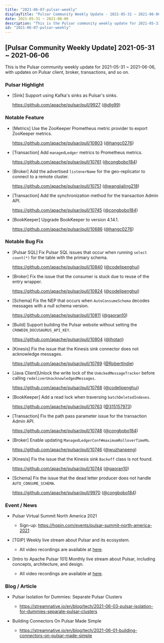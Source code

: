 ```yaml
---
title: "2021-06-07-pulsar-weekly"
displayTitle: "Pulsar Community Weekly Update - 2021-05-31 ~ 2021-06-06"
date: 2021-05-31 ~ 2021-06-06
description: "This is the Pulsar community weekly update for 2021-05-31 ~ 2021-06-06, with updates on Pulsar client, broker, transactions, and so on."
id: "2021-06-07-pulsar-weekly"
---
```


## [Pulsar Community Weekly Update] 2021-05-31 ~ 2021-06-06

This is the Pulsar community weekly update for 2021-05-31 ~ 2021-06-06, with updates on Pulsar client, broker, transactions, and so on.

### Pulsar Highlight

- [Sink] Support using Kafka's sinks as Pulsar's sinks.

    https://github.com/apache/pulsar/pull/9927 ([@dlg99](https://github.com/dlg99))

### Notable Feature

- [Metrics] Use the ZooKeeper Prometheus metric provider to export ZooKeeper metrics.

    https://github.com/apache/pulsar/pull/10803 ([@hangc0276](https://github.com/hangc0276))

- [Transaction] Add `managedLedger` metrics to Prometheus metrics.

    https://github.com/apache/pulsar/pull/10761 ([@congbobo184](https://github.com/congbobo184))

- [Broker] Add the advertised `listenerName` for the geo-replicator to connect to a remote cluster.

    https://github.com/apache/pulsar/pull/10751 ([@wangjialing218](https://github.com/wangjialing218))
    
- [Transaction] Add the synchronization method for the transaction Admin API.

    https://github.com/apache/pulsar/pull/10745 ([@congbobo184](https://github.com/congbobo184))

- [BookKeeper] Upgrade BookKeeper to version 4.14.1.

    https://github.com/apache/pulsar/pull/10686 ([@hangc0276](https://github.com/hangc0276))

### Notable Bug Fix

- [Pulsar SQL] Fix Pulsar SQL issues that occur when running `select count(*)` for the table with the primary schema.

    https://github.com/apache/pulsar/pull/10840 ([@codelipenghui](https://github.com/codelipenghui))

- [Broker] Fix the issue that the consumer is stuck due to reuse of the entry wrapper.

  https://github.com/apache/pulsar/pull/10824 ([@codelipenghui](https://github.com/codelipenghui))
  
- [Schema] Fix the NEP that occurs when `AutoConsumeSchema` decodes messages with a null schema version.

  https://github.com/apache/pulsar/pull/10811 ([@gaoran10](https://github.com/gaoran10))
  
- [Build] Support building the Pulsar website without setting the `CROWDIN_DOCUSAURUS_API_KEY`.

  https://github.com/apache/pulsar/pull/10804 ([@lhotari](https://github.com/lhotari))
  
- [Kinesis] Fix the issue that the Kinesis sink connector does not acknowledge messages.

    https://github.com/apache/pulsar/pull/10769 ([@RobertIndie](https://github.com/RobertIndie))

- [Java Client]Unlock the write lock of the `UnAckedMessageTracker` before calling `redeliverUnacknowledgedMessages`.

    https://github.com/apache/pulsar/pull/10768 ([@codelipenghui](https://github.com/codelipenghui))

- [BookKeeper] Add a read lock when traversing `batchDeletedIndexes`.

    https://github.com/apache/pulsar/pull/10763 ([@315157973](https://github.com/315157973))

- [Transaction] Fix the path pass parameter issue for the transaction Admin API.

    https://github.com/apache/pulsar/pull/10748 ([@congbobo184](https://github.com/congbobo184))
    
- [Broker] Enable updating `ManagedLedgerConf#maximumRolloverTimeMs`.

    https://github.com/apache/pulsar/pull/10746 ([@wuzhanpeng](https://github.com/wuzhanpeng))

- [Kinesis] Fix the issue that the Kinesis sink `Backoff` class is not found.

    https://github.com/apache/pulsar/pull/10744 ([@gaoran10](https://github.com/gaoran10))

- [Schema] Fix the issue that the dead letter producer does not handle `AUTO_CONSUME_SCHEMA`.

    https://github.com/apache/pulsar/pull/9970 ([@congbobo184](https://github.com/congbobo184))

### Event / News

- Pulsar Virtual Summit North America 2021

    - Sign-up: https://hopin.com/events/pulsar-summit-north-america-2021

- [TGIP] Weekly live stream about Pulsar and its ecosystem.

  - All video recordings are available at [here](https://streamnative.io/resource#tgip).

- [Intro to Apache Pulsar 101] Monthly live stream about Pulsar, including concepts, architecture, and design.

    - All video recordings are available at [here](https://streamnative.io/en/resource#intro-to-apache-pulsar-101).

### Blog / Article

- Pulsar Isolation for Dummies: Separate Pulsar Clusters

    - https://streamnative.io/en/blog/tech/2021-06-03-pulsar-isolation-for-dummies-separate-pulsar-clusters

- Building Connectors On Pulsar Made Simple

    - https://streamnative.io/en/blog/tech/2021-06-01-building-connectors-on-pulsar-made-simple